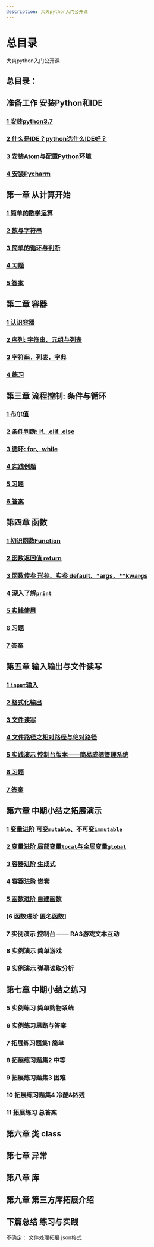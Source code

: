 ```yaml
---
description: 大爽python入门公开课
---
```


# 总目录

大爽python入门公开课

## 总目录：

## 准备工作 安装Python和IDE

### [1 安装python3.7](contents/0/1.md)

### [2 什么是IDE？python选什么IDE好？](contents/0/2.md)

### [3 安装Atom与配置Python环境](contents/0/3.md)

### [4 安装Pycharm](contents/0/4.md)

## 第一章 从计算开始

### [1 简单的数学运算](contents/1/1.md)

### [2 数与字符串](contents/1/2.md)

### [3 简单的循环与判断](contents/1/3.md)

### [4 习题](contents/1/4.md)

### [5 答案](contents/1/5.md)

## 第二章 容器

### [1 认识容器](contents/2/1.md)

### [2 序列: 字符串、元组与列表](contents/2/2.md)

### [3 字符串，列表，字典](contents/2/3.md)

### [4 练习](contents/2/4.md)

## 第三章 流程控制: 条件与循环

### [1 布尔值](contents/3/1.md)

### [2 条件判断: if...elif..else](contents/3/2.md)

### [3 循环: for、while](contents/3/3.md)

### [4 实践例题](contents/3/4.md)

### [5 习题](contents/3/5.md)

### [6 答案](contents/3/6.md)

## 第四章 函数
### [1 初识函数Function](./contents/4/1.md)
### [2 函数返回值 return](./contents/4/2.md)
### [3 函数传参 形参、实参 default、*args、**kwargs](./contents/4/3.md)
### [4 深入了解`print`](./contents/4/4.md)
### [5 实践使用](./contents/4/5.md)
### [6 习题](./contents/4/6.md)
### [7 答案](./contents/4/7.md)

## 第五章 输入输出与文件读写
### [1 `input`输入](./contents/5/1.md)
### [2 格式化输出](./contents/5/2.md)
### [3 文件读写](./contents/5/3.md)
### [4 文件路径之相对路径与绝对路径](./contents/5/4.md)
### [5 实践演示 控制台版本——简易成绩管理系统](./contents/5/5.md)
### [6 习题](./contents/5/6.md)
### [7 答案](./contents/5/7.md)

## 第六章 中期小结之拓展演示
### [1 变量进阶 可变`mutable`、不可变`immutable`](./contents/6/1.md)
### [2 变量进阶 局部变量`local`与全局变量`global`](./contents/6/2.md)
### [3 容器进阶 生成式](./contents/6/3.md)
### [4 容器进阶 嵌套](./contents/6/4.md)
### [5 函数进阶 自建函数](./contents/6/5.md)
### [6 函数进阶 匿名函数]

### 7 实例演示 控制台 —— RA3游戏文本互动
### 8 实例演示 简单游戏
### 9 实例演示 弹幕读取分析


## 第七章 中期小结之练习
### 5 实例练习 简单购物系统
### 6 实例练习思路与答案

### 7 拓展练习题集1 简单
### 8 拓展练习题集2 中等
### 9 拓展练习题集3 困难
### 10 拓展练习题集4 冷酷&凶残
### 11 拓展练习 总答案

## 第六章 类 class
## 第七章 异常
## 第八章 库
## 第九章 第三方库拓展介绍

## 下篇总结 练习与实践


不确定：
文件处理拓展 json格式
